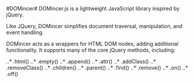 #DOMincer#
DOMincer.js is a lightweight JavaScript library inspired by jQuery.

Like JQuery, DOMincer simplifies document traversal, manipulation, and event handling.

DOMincer acts as a wrappers for HTML DOM nodes, adding additional functionality. It supports many of the core jQuery methods, including:

..* .html()
..* .empty()
..* .append()
..* .attr()
..* .addClass()
..* .removeClass()
..* .children()
..* .parent()
..* .find()
..* .remove()
..* .on()
..* .off()
